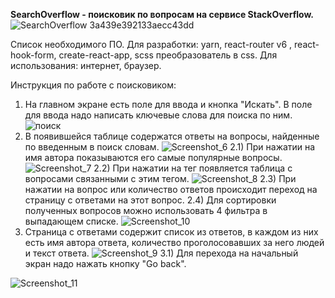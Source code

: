 **SearchOverflow - поисковик по вопросам на сервисе StackOverflow.**
![SearchOverflow 3a439e392133aecc43dd](https://user-images.githubusercontent.com/28624740/164213533-ddd40921-3371-4c6d-adab-9564d24ef891.png)

Список необходимого ПО.
Для разработки: yarn, react-router v6 , react-hook-form, create-react-app, scss преобразователь в css.
Для использования: интернет, браузер.


Инструкция по работе с поисковиком:
1) На главном экране есть поле для ввода и кнопка "Искать". В поле для ввода надо написать ключевые слова для поиска по ним.
![поиск](https://user-images.githubusercontent.com/28624740/164218265-c7c5f6be-d213-49b1-845f-1923578eab3d.png)
2) В появившейся таблице содержатся ответы на вопросы, найденные по введенным в поиск словам.
![Screenshot_6](https://user-images.githubusercontent.com/28624740/164218296-715a9d82-616e-4f54-838f-db5c748c2185.png)
2.1) При нажатии на имя автора показываются его самые популярные вопросы.
![Screenshot_7](https://user-images.githubusercontent.com/28624740/164218332-38ef639f-a55f-42bb-a3fe-c2c6b040379f.png)
2.2) При нажатии на тег появляется таблица с вопросами связанными с этим тегом.
![Screenshot_8](https://user-images.githubusercontent.com/28624740/164218371-b293e955-3ba2-4421-8632-be1ba0e3efc4.png)
2.3) При нажатии на вопрос или количество ответов происходит переход на страницу с ответами на этот вопрос.
2.4) Для сортировки полученных вопросов можно использовать 4 фильтра в выпадающем списке.
![Screenshot_10](https://user-images.githubusercontent.com/28624740/164218478-6a95a352-c850-40a7-9701-3a46f984b008.png)
3) Страница с ответами содержит список из ответов, в каждом из них есть имя автора ответа, количество проголосовавших за него людей и текст ответа.
![Screenshot_9](https://user-images.githubusercontent.com/28624740/164218407-e723a077-fcfb-4b49-8c72-c3e0aa99092f.png)
3.1) Для перехода на начальный экран надо нажать кнопку "Go back".

![Screenshot_11](https://user-images.githubusercontent.com/28624740/164218456-4e7f7b94-6c8b-4de5-8927-6bc40d35ca2e.png)
